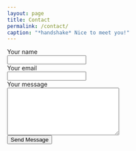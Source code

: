 ```yaml
---
layout: page
title: Contact
permalink: /contact/
caption: "*handshake* Nice to meet you!"
---
```

<form id="contact_form" action="https://formspree.io/aelliottart@gmail.com" method="POST" enctype="multipart/form-data">
    <div class="row">
        <label for="name">Your name</label><br />
        <input id="name" class="name" name="name" type="text" value="" /><br />
    </div>
    <div class="row">
        <label for="email">Your email</label><br />
        <input id="email" class="email" name="email" type="text" value="" /><br />
    </div>
    <div class="row">
        <label for="message">Your message</label><br />
        <textarea id="message" class="input" name="message" rows="7" cols="30"></textarea><br />
    </div>
    <input id="submit_button" type="submit" value="Send Message" />
</form>	
